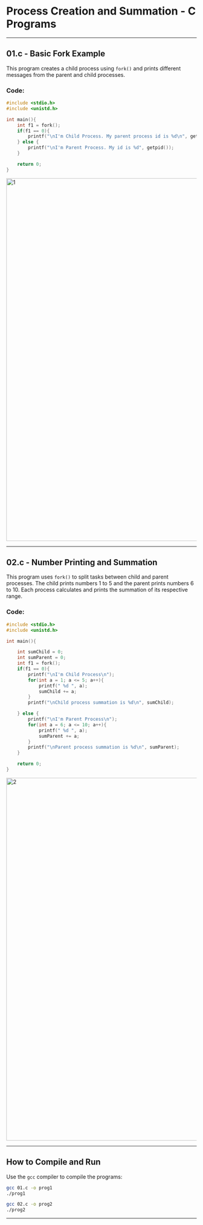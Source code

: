 
# Process Creation and Summation - C Programs

---

## 01.c - Basic Fork Example

This program creates a child process using `fork()` and prints different messages from the parent and child processes.

### Code:

```c
#include <stdio.h>
#include <unistd.h>

int main(){
    int f1 = fork();
    if(f1 == 0){
        printf("\nI'm Child Process. My parent process id is %d\n", getppid());
    } else {
        printf("\nI'm Parent Process. My id is %d", getpid());
    }

    return 0;
}
```
<img width="959" alt="1" src="https://github.com/user-attachments/assets/04dfb4b5-87af-467d-bf9c-1b135cf39384" />

---

## 02.c - Number Printing and Summation

This program uses `fork()` to split tasks between child and parent processes. The child prints numbers 1 to 5 and the parent prints numbers 6 to 10. Each process calculates and prints the summation of its respective range.

### Code:

```c
#include <stdio.h>
#include <unistd.h>

int main(){

    int sumChild = 0;
    int sumParent = 0;
    int f1 = fork();
    if(f1 == 0){
        printf("\nI'm Child Process\n");
        for(int a = 1; a <= 5; a++){
            printf(" %d ", a);
            sumChild += a;
        }
        printf("\nChild process summation is %d\n", sumChild);

    } else {
        printf("\nI'm Parent Process\n");
        for(int a = 6; a <= 10; a++){
            printf(" %d ", a);
            sumParent += a;
        }
        printf("\nParent process summation is %d\n", sumParent);
    }

    return 0;
}
```
<img width="959" alt="2" src="https://github.com/user-attachments/assets/09988c75-39ea-446e-8924-32076171d106" />

---

## How to Compile and Run

Use the `gcc` compiler to compile the programs:

```bash
gcc 01.c -o prog1
./prog1

gcc 02.c -o prog2
./prog2
```
---

